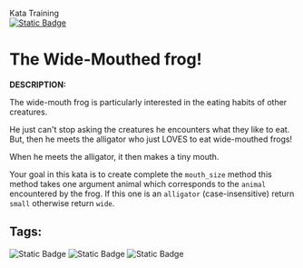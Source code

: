 Kata Training <br>
[![Static Badge](https://img.shields.io/badge/8kyu%20-%20black?style=flat&logo=codewars&labelColor=B1361E&color=black)](Javascript/8kyu)

# The Wide-Mouthed frog!

**DESCRIPTION:**

The wide-mouth frog is particularly interested in the eating habits of other creatures.

He just can't stop asking the creatures he encounters what they like to eat. But, then he meets the alligator who just LOVES to eat wide-mouthed frogs!

When he meets the alligator, it then makes a tiny mouth.

Your goal in this kata is to create complete the `mouth_size` method this method takes one argument animal which corresponds to the `animal` encountered by the frog. If this one is an `alligator` (case-insensitive) return `small` otherwise return `wide`.

## Tags:

![Static Badge](https://img.shields.io/badge/fundamentals%20-%20purple?style=plastic) ![Static Badge](https://img.shields.io/badge/logic%20-%20indigo?style=plastic) ![Static Badge](https://img.shields.io/badge/strings%20-%20blue?style=plastic)